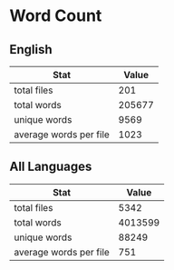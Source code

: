 # Word Count

## English

Stat | Value
---- | -----
total files | 201
total words | 205677
unique words | 9569
average words per file | 1023

## All Languages

Stat | Value
---- | -----
total files | 5342
total words | 4013599
unique words | 88249
average words per file | 751
